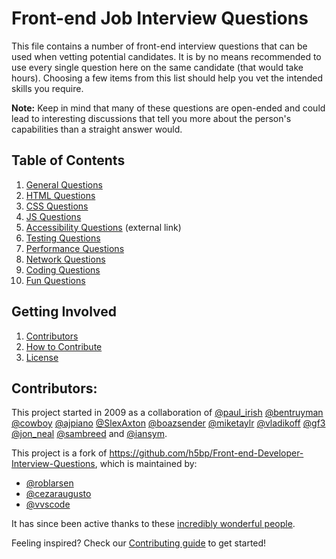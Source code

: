 # Front-end Job Interview Questions

This file contains a number of front-end interview questions that can be used when vetting potential candidates. It is by no means recommended to use every single question here on the same candidate (that would take hours). Choosing a few items from this list should help you vet the intended skills you require.

**Note:** Keep in mind that many of these questions are open-ended and could lead to interesting discussions that tell you more about the person's capabilities than a straight answer would.

## Table of Contents

  1. [General Questions](src/questions/general-questions.md)
  1. [HTML Questions](src/questions/html-questions.md)
  1. [CSS Questions](src/questions/css-questions.md)
  1. [JS Questions](src/questions/javascript-questions.md)
  1. [Accessibility Questions](https://scottaohara.github.io/accessibility_interview_questions/) (external link)
  1. [Testing Questions](src/questions/testing-questions.md)
  1. [Performance Questions](src/questions/performance-questions.md)
  1. [Network Questions](src/questions/network-questions.md)
  1. [Coding Questions](src/questions/coding-questions.md)
  1. [Fun Questions](src/questions/fun-questions.md)

## Getting Involved

  1. [Contributors](#contributors)
  1. [How to Contribute](https://github.com/h5bp/Front-end-Developer-Interview-Questions/blob/master/.github/CONTRIBUTING.md)
  1. [License](https://github.com/h5bp/Front-end-Developer-Interview-Questions/blob/master/LICENSE.md)

## Contributors:

This project started in 2009 as a collaboration of [@paul_irish](https://twitter.com/paul_irish) [@bentruyman](https://twitter.com/bentruyman) [@cowboy](https://twitter.com/cowboy) [@ajpiano](https://twitter.com/ajpiano)  [@SlexAxton](https://twitter.com/slexaxton) [@boazsender](https://twitter.com/boazsender) [@miketaylr](https://twitter.com/miketaylr) [@vladikoff](https://twitter.com/vladikoff) [@gf3](https://twitter.com/gf3) [@jon_neal](https://twitter.com/jon_neal) [@sambreed](https://twitter.com/sambreed) and [@iansym](https://twitter.com/iansym).

This project is a fork of https://github.com/h5bp/Front-end-Developer-Interview-Questions, which is maintained by:

- [@roblarsen](https://github.com/roblarsen)
- [@cezaraugusto](https://github.com/cezaraugusto)
- [@vvscode](https://github.com/vvscode)

It has since been active thanks to these [incredibly wonderful people](https://github.com/h5bp/Front-end-Developer-Interview-Questions/blob/master/CONTRIBUTORS.md).

Feeling inspired? Check our [Contributing guide](https://github.com/h5bp/Front-end-Developer-Interview-Questions/blob/master/.github/CONTRIBUTING.md) to get started!
